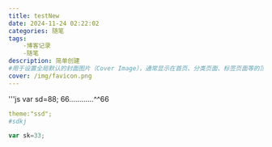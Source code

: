 ```yaml
---
title: testNew
date: 2024-11-24 02:22:02
categories: 随笔
tags:
    -博客记录
    -随笔
description: 简单创建
#用于设置全局默认的封面图片（Cover Image），通常显示在首页、分类页面、标签页面等的顶部区域。
cover: /img/favicon.png
---
```


'''js
var sd=88;
66…………^^66

```yml
theme:"ssd";
#sdkj
```

```js
var sk=33;
```


<!-- ![alt text](your-post-title/wxpay.jpg) -->

